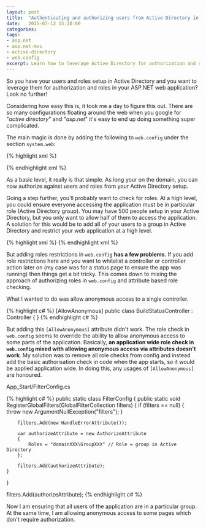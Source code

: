 ```yaml
---
layout: post
title:  "Authenticating and authorizing users from Active Directory in ASP.NET MVC"
date:   2015-07-12 15:10:00
categories:
tags:
- asp.net
- asp.net-mvc
- active-directory
- web.config
excerpt: Learn how to leverage Active Directory for authorization and roles in your ASP.NET web application.
---
```


So you have your users and roles setup in Active Directory and you want to leverage them for authorization and roles in your ASP.NET web application? Look no further! 

Considering how easy this is, it took me a day to figure this out. There are so many configurations floating around the web when you google for "_active directory_" and "_asp.net_" it's easy to end up doing something super complicated.

The main magic is done by adding the following to <code>web.config</code> under the section <code>system.web</code>:

{% highlight xml %}

<authentication mode="Windows" />
<roleManager enabled="true" defaultProvider="AspNetWindowsTokenRoleProvider" />

{% endhighlight xml %}

As a basic level, it really is that simple. As long your on the domain, you can now authorize against users and roles from your Active Directory setup.

Going a step further, you'll probably want to check for roles. At a high level, you could ensure everyone accessing the application must be in particular role (Active Directory group). You may have 500 people setup in your Active Directory, but you only want to allow half of them to access the application. A solution for this would be to add all of your users to a group in Active Directory and restrict your web application at a high level.

{% highlight xml %}
<authorization>
  <allow roles="domainXXX\GroupXXX" />
  <deny users="*" />
</authorization>
{% endhighlight xml %}

But adding roles restrictions in <code>web.config</code> <b>has a few problems</b>. If you add role restrictions here and you want to whitelist a controller or controller action later on (my case was for a status page to ensure the app was running) then things get a bit tricky. This comes down to mixing the approach of authorizing roles in <code>web.config</code> and attribute based role checking.

What I wanted to do was allow anonymous access to a single controller.

{% highlight c# %}
[AllowAnonymous]
public class BuildStatusController : Controller
{
}
{% endhighlight c# %}

But adding this <code>[AllowAnonymous]</code> attribute didn't work. The role check in <code>web.config</code> seems to override the ability to allow anonymous access to some parts of the application. Basically, <b>an application wide role check in <code>web.config</code> mixed with allowing anonymous access via attributes doesn't work</b>. My solution was to remove all role checks from config and instead add the basic authorisation check in code when the app starts, so it would be applied application wide. In doing this, any usages of <code>[AllowAnonymous]</code> are honoured.

App_Start/FilterConfig.cs

{% highlight c# %}
public static class FilterConfig
{
    public static void RegisterGlobalFilters(GlobalFilterCollection filters)
    {
        if (filters == null)
        {
            throw new ArgumentNullException("filters");
        }

        filters.Add(new HandleErrorAttribute());

        var authorizeAttribute = new AuthorizeAttribute
        {
            Roles = "domainXXX\GroupXXX" // Role = group in Active Directory
        };

        filters.Add(authorizeAttribute);
    }
}

filters.Add(authorizeAttribute);
{% endhighlight c# %}

Now I am ensuring that all users of the application are in a particular group. At the same time, I am allowing anonymous access to some pages which don't require authorization.
